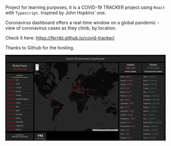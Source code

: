 Project for learning purposes, it is a COVID-19 TRACKER project using `React` with `Typescript`. Inspired by John Hopkins' one.

Coronavirus dashboard offers a real-time window on a global pandemic - view of coronavirus cases as they climb, by location.



Check it here: https://ferrikt.github.io/covid-tracker/

Thanks to Github for the hosting.

<a href="https://ferrikt.github.io/covid-tracker/" target="_blank">
    <img src="./public/dashboard.png">
</a>
